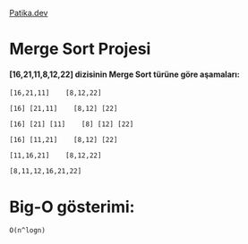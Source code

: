 [Patika.dev](https://www.patika.dev/tr)

# Merge Sort Projesi

#### [16,21,11,8,12,22] dizisinin Merge Sort türüne göre aşamaları:
    
    [16,21,11]    [8,12,22]
    
    [16] [21,11]    [8,12] [22]
    
    [16] [21] [11]    [8] [12] [22]
    
    [16] [11,21]    [8,12] [22]    
    
    [11,16,21]    [8,12,22]
    
    [8,11,12,16,21,22]
    
# Big-O gösterimi:

    O(n^logn)
